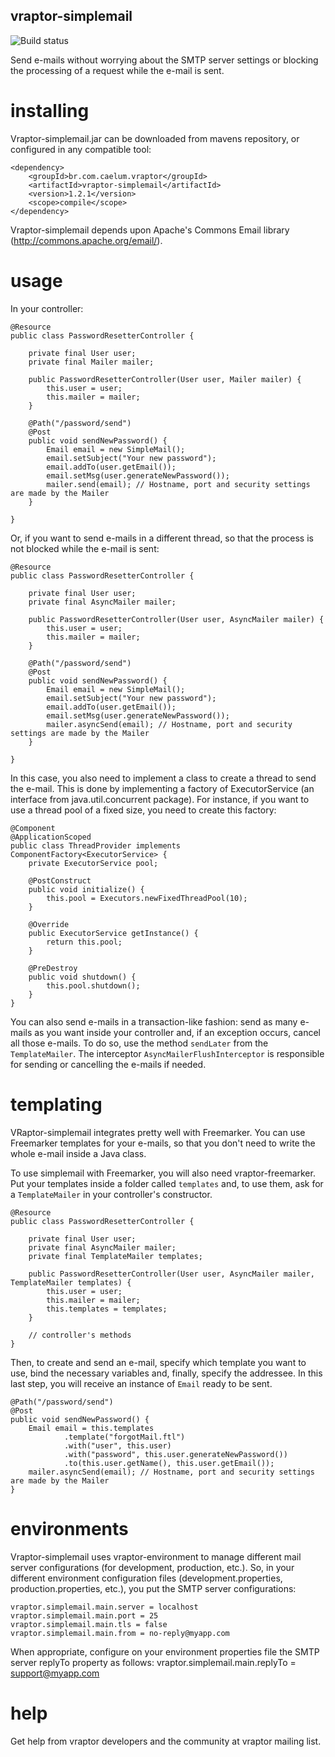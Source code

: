 ## vraptor-simplemail
![Build status](https://secure.travis-ci.org/caelum/vraptor-simplemail.png)

Send e-mails without worrying about the SMTP server settings or blocking the
processing of a request while the e-mail is sent.

# installing

Vraptor-simplemail.jar can be downloaded from mavens repository, or configured in any compatible tool:

	<dependency>
		<groupId>br.com.caelum.vraptor</groupId>
		<artifactId>vraptor-simplemail</artifactId>
		<version>1.2.1</version>
		<scope>compile</scope>
	</dependency>

Vraptor-simplemail depends upon Apache's Commons Email library (http://commons.apache.org/email/).

# usage

In your controller:

	@Resource
	public class PasswordResetterController {

		private final User user;
		private final Mailer mailer;

		public PasswordResetterController(User user, Mailer mailer) {
			this.user = user;
			this.mailer = mailer;
		}

		@Path("/password/send")
		@Post
		public void sendNewPassword() {
			Email email = new SimpleMail();
			email.setSubject("Your new password");
			email.addTo(user.getEmail());
			email.setMsg(user.generateNewPassword());
			mailer.send(email); // Hostname, port and security settings are made by the Mailer
		}

	}

Or, if you want to send e-mails in a different thread, so that the process is
not blocked while the e-mail is sent:

	@Resource
	public class PasswordResetterController {

		private final User user;
		private final AsyncMailer mailer;

		public PasswordResetterController(User user, AsyncMailer mailer) {
			this.user = user;
			this.mailer = mailer;
		}

		@Path("/password/send")
		@Post
		public void sendNewPassword() {
			Email email = new SimpleMail();
			email.setSubject("Your new password");
			email.addTo(user.getEmail());
			email.setMsg(user.generateNewPassword());
			mailer.asyncSend(email); // Hostname, port and security settings are made by the Mailer
		}

	}

In this case, you also need to implement a class to create a thread to send the
e-mail. This is done by implementing a factory of ExecutorService (an interface
from java.util.concurrent package). For instance, if you want to use a thread
pool of a fixed size, you need to create this factory:

	@Component
	@ApplicationScoped
	public class ThreadProvider implements ComponentFactory<ExecutorService> {
		private ExecutorService pool;

		@PostConstruct
		public void initialize() {
			this.pool = Executors.newFixedThreadPool(10);
		}

		@Override
		public ExecutorService getInstance() {
			return this.pool;
		}

		@PreDestroy
		public void shutdown() {
			this.pool.shutdown();
		}
	}

You can also send e-mails in a transaction-like fashion: send as many e-mails
as you want inside your controller and, if an exception occurs, cancel all
those e-mails. To do so, use the method `sendLater` from the `TemplateMailer`.
The interceptor `AsyncMailerFlushInterceptor` is responsible for sending or
cancelling the e-mails if needed.

# templating

VRaptor-simplemail integrates pretty well with Freemarker. You can use
Freemarker templates for your e-mails, so that you don't need to write the
whole e-mail inside a Java class.

To use simplemail with Freemarker, you will also need vraptor-freemarker. Put
your templates inside a folder called `templates` and, to use them, ask for a
`TemplateMailer` in your controller's constructor.

	@Resource
	public class PasswordResetterController {

		private final User user;
		private final AsyncMailer mailer;
		private final TemplateMailer templates;

		public PasswordResetterController(User user, AsyncMailer mailer, TemplateMailer templates) {
			this.user = user;
			this.mailer = mailer;
			this.templates = templates;
		}

		// controller's methods
	}

Then, to create and send an e-mail, specify which template you want to use,
bind the necessary variables and, finally, specify the addressee. In this last
step, you will receive an instance of `Email` ready to be sent.

	@Path("/password/send")
	@Post
	public void sendNewPassword() {
		Email email = this.templates
				.template("forgotMail.ftl")
				.with("user", this.user)
				.with("password", this.user.generateNewPassword())
				.to(this.user.getName(), this.user.getEmail());
		mailer.asyncSend(email); // Hostname, port and security settings are made by the Mailer
	}

# environments

Vraptor-simplemail uses vraptor-environment to manage different mail server configurations
(for development, production, etc.). So, in your different environment configuration files
(development.properties, production.properties, etc.), you put the SMTP server configurations:

	vraptor.simplemail.main.server = localhost
	vraptor.simplemail.main.port = 25
	vraptor.simplemail.main.tls = false
	vraptor.simplemail.main.from = no-reply@myapp.com

When appropriate, configure on your environment properties file the SMTP server replyTo
property as follows:
	vraptor.simplemail.main.replyTo = support@myapp.com

# help

Get help from vraptor developers and the community at vraptor mailing list.
